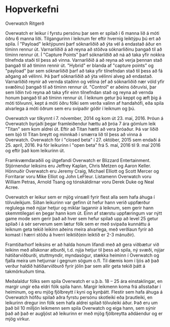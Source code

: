 # Hopverkefni
Overwatch Ritgerð

Overwatch er leikur í fyrstu persónu þar sem er spilað í 6 manna lið á móti öðru 6 manna liði. Tilgangurinn í leiknum fer eftir hvernig leiktýpu þú ert að spila.
Í "Payload" leiktýpunni þarf sóknarliðið að ýta vél á endastað áður en tíminn rennur út. Varnarliðið á að reyna að stöðva sóknarliðinu þangað til að tíminn rennur út.
Í "Capture Points" þarf sóknarliðið að ná að taka yfir nokkra tilnefnda staði til þess að vinna. Varnarliðið á að reyna að verja þennan stað þangað til að
tíminn rennir út.
"Hybrid" er blanda af "capture points" og "payload" þar sem sóknarliðið þarf að taka yfir tilnefndan stað til þess að fá aðgang að vélinni. Þá þarf
sóknarliðið að ýta vélinni alveg að endastað. Varnarliðið reynir að vernda staðinn og vélina (ef að sóknarliðið nær völd yfir svæðinu) þangað til að tíminn rennur út.
"Control" er aðeins öðruvísi, þar sem liðin tvö reyna að taka yfir einn tilnefndan stað og reyna að vernda honum þangað til að tíminn rennur út.
Í leiknum getur þú keppt og æft þig á móti tölvunni, kept á móti öðru fólki sem verða valinn af handahófi, eða spila alvarlega á móti öðrum sem eru svipaðir góðir í leiknum og þú.

Overwatch var tilkynnt í 7. nóvember, 2014 og kom út 23. maí, 2016. Þróun á Overwatch byrjaði þegar framleiðendur hættu að þróa 7 ára gömlum leik "Titan" sem kom aldrei út. Eftir að Titan hætti að vera þróaður. Þá var liðið sem bjó til Titan breytt og minnkað í smærra lið til þess að vinna á Overwatch.
Overwatch fór í "closed beta" í 27. október, 2015 sem endaði á 25. apríl, 2016. Þá fór leikurinn í "open beta" frá 5. maí, 2016 til 9. maí 2016 og eftir það kom leikurinn út.

Framkvæmdaraðili og útgefandi Overwatch er Blizzard Entertainment. Stjórnendur leiksins eru Jeffrey Kaplan, Chris Metzen og Aaron Keller.
Hönnuðir Overwatch eru Jeremy Craig, Michael Elliott og Scott Mercer og Forritarar voru Mike Elliot og John LeFleur.
Listamenn Overwatch voru William Petras, Arnold Tsang og tónskáldirnar voru Derek Duke og Neal Acree.

Overwatch er leikur sem er mjög vinsæll fyrir flest alla sem hafa áhuga í tölvuleikjum. Síðan leikurinn var gefinn út hefur hann verið uppfærður reglulega með nýjar hetjur og miklar lagannir á leiknum, sem gerir hann skemmtilegari en þegar hann kom út. Einn af stærstu uppfæringum var nýtt game mode sem gerir það að hver sem hefur spilað upp að level 25 getur spilað í á sér serverum sem lætur fólk sem er með svipaða kunnáttu á leiknum geta tekið leikinn aðeins meira alvarlega, með verðlaun fyrir að komast í hærri stöðu á hverri leiktíð(ein leiktíð er 2-3 mánuðir).

Framtíðarhorf leiksins er að halda honum lifandi með að gera viðbætur við leikinn með allskonar atburði, t.d. nýja hetjur til þess að spila, ný svæði, nýjar hátíðarviðburði, stuttmyndir, myndasögur, stækka heiminn í Overwatch og fjalla meira um hetjurnar í gegnum sögum o.fl. Til dæmis kom í ljós að það verður haldið hátíðarviðburð fyrir jólin þar sem allir geta tekið þátt á takmörkuðum tíma.

Meðalaldur fólks sem spila Overwatch er u.þ.b. 18 – 25 ára einstaklingar, en margir ungir eða eldri fólk spila hann. Margir leikmenn koma frá allsstaðar í heiminum, og eru mjög fjölbreytt í kyni og kynþátt. Flestir sem hafa áhuga á Overwatch höfðu spilað aðra fyrstu persónu skotleiki eða þrautleiki, en leikurinn dregur inn fólk sem hafa aldrei spilað tölvuleiki áður. Það eru um það bil 10 milljón leikmenn sem spila Overwatch og eiga hann, sem sýnir það að það er augljóst að leikurinn er með mjög fjölbreytta aðdáendur og er mjög virkur.

